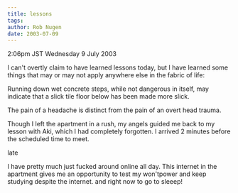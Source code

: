 ```yaml
---
title: lessons
tags: 
author: Rob Nugen
date: 2003-07-09
---
```


<p class=date>2:06pm JST Wednesday 9 July 2003</p>

<p>I can't overtly claim to have learned lessons today, but I have
learned some things that may or may not apply anywhere else in the
fabric of life:</p>

<p>Running down wet concrete steps, while not dangerous in itself, may
indicate that a slick tile floor below has been made more slick.</p>

<p>The pain of a headache is distinct from the pain of an overt head
trauma.</p>

<p>Though I left the apartment in a rush, my angels guided me back to
my lesson with Aki, which I had completely forgotten.  I arrived 2
minutes before the scheduled time to meet.</p>

<p class=date>late</p>

<p>I have pretty much just fucked around online all day.  This
internet in the apartment gives me an opportunity to test my
won'tpower and keep studying despite the internet.  and right now to
go to sleeep!</p>
